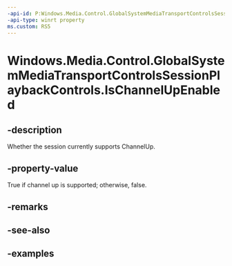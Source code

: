 ```yaml
---
-api-id: P:Windows.Media.Control.GlobalSystemMediaTransportControlsSessionPlaybackControls.IsChannelUpEnabled
-api-type: winrt property
ms.custom: RS5
---
```


<!-- Property syntax.
public bool IsChannelUpEnabled { get; }
-->

# Windows.Media.Control.GlobalSystemMediaTransportControlsSessionPlaybackControls.IsChannelUpEnabled

## -description
Whether the session currently supports ChannelUp.

## -property-value
True if channel up is supported; otherwise, false.

## -remarks

## -see-also

## -examples

